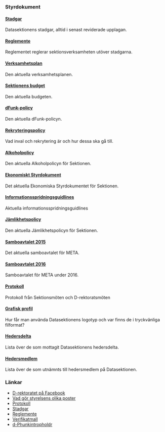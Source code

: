 ### Styrdokument

#### [Stadgar](http://styrdokument.datasektionen.se/stadgar)

Datasektionens stadgar, alltid i senast reviderade upplagan.

#### [Reglemente](http://styrdokument.datasektionen.se/reglemente)

Reglementet reglerar sektionsverksamheten utöver stadgarna.

#### [Verksamhetsplan](/organisation/verksamhetsplan)

Den aktuella verksamhetsplanen.

#### [Sektionens budget](/organisation/budget)

Den aktuella budgeten.

#### [dFunk-policy](http://styrdokument.datasektionen.se/dfunkpolicy)

Den aktuella dFunk-policyn.

#### [Rekryteringspolicy](http://styrdokument.datasektionen.se/rekryteringspolicy)

Vad inval och rekrytering är och hur dessa ska gå till.

#### [Alkoholpolicy](http://styrdokument.datasektionen.se/alkoholpolicy)

Den aktuella Alkoholpolicyn för Sektionen.

#### [Ekonomiskt Styrdokument](http://styrdokument.datasektionen.se/ekonomiskt_styrdokument)

Det aktuella Ekonomiska Styrdokumentet för Sektionen.

#### [Informationsspridningsguidlines](http://styrdokument.datasektionen.se/informationsspridningsguidelines)

Aktuella informationsspridningsguidlines

#### [Jämlikhetspolicy](http://styrdokument.datasektionen.se/jamlikhetspolicy)

Den aktuella Jämlikhetspolicyn för Sektionen.

#### [Samboavtalet 2015](https://static.datasektionen.se/organisation/samboendeavtal.pdf)

Det aktuella samboavtalet för META.

#### [Samboavtalet 2016](https://static.datasektionen.se/organisation/samboendeavtal_2016.pdf)

Samboavtalet för META under 2016.

#### [Protokoll](/organisation/protokoll)

Protokoll från Sektionsmöten och D-rektoratsmöten

#### [Grafisk profil](/organisation/grafisk-profil)

Hur får man använda Datasektionens logotyp och var finns de i
tryckvänliga filformat?

#### [Hedersdelta](/sektionen/hedersdelta)

Lista över de som mottagit Datasektionens hedersdelta.

#### [Hedersmedlem](/sektionen/hedersmedlem)

Lista över de som utnämnts till hedersmedlem på Datasektionen.

### Länkar

-   [D-rektoratet på Facebook](https://facebook.com/drektoratet/)
-   [Vad gör styrelsens olika poster](/sektionen/sammansattning)
-   [Protokoll](/organisation/protokoll)
-   [Stadgar](http://styrdokument.datasektionen.se/stadgar)
-   [Reglemente](http://styrdokument.datasektionen.se/reglemente)
-   [Verifikatmall](http://static.datasektionen.se/kvittomall-ht16)
-   [d-Phunkintropholdr](http://static.datasektionen.se/intropholdr-2016-11-30)
